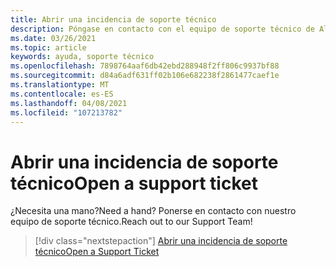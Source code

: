 ```yaml
---
title: Abrir una incidencia de soporte técnico
description: Póngase en contacto con el equipo de soporte técnico de AltspaceVR para obtener ayuda, abrir una incidencia de soporte técnico o sugerir una nueva característica.
ms.date: 03/26/2021
ms.topic: article
keywords: ayuda, soporte técnico
ms.openlocfilehash: 7898764aaf6db42ebd288948f2ff806c9937bf88
ms.sourcegitcommit: d84a6adf631ff02b106e682238f2861477caef1e
ms.translationtype: MT
ms.contentlocale: es-ES
ms.lasthandoff: 04/08/2021
ms.locfileid: "107213782"
---
```

# <a name="open-a-support-ticket"></a><span data-ttu-id="abb40-104">Abrir una incidencia de soporte técnico</span><span class="sxs-lookup"><span data-stu-id="abb40-104">Open a support ticket</span></span>

<span data-ttu-id="abb40-105">¿Necesita una mano?</span><span class="sxs-lookup"><span data-stu-id="abb40-105">Need a hand?</span></span> <span data-ttu-id="abb40-106">Ponerse en contacto con nuestro equipo de soporte técnico.</span><span class="sxs-lookup"><span data-stu-id="abb40-106">Reach out to our Support Team!</span></span>

> [!div class="nextstepaction"] 
> [<span data-ttu-id="abb40-107">Abrir una incidencia de soporte técnico</span><span class="sxs-lookup"><span data-stu-id="abb40-107">Open a Support Ticket</span></span>](https://help.altvr.com/hc/en-us/requests/new)
